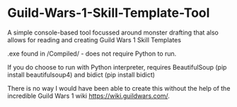 # Guild-Wars-1-Skill-Template-Tool
A simple console-based tool focussed around monster drafting that also allows for reading and creating Guild Wars 1 Skill Templates

.exe found in /Compiled/ - does not require Python to run.

If you do choose to run with Python interpreter, requires BeautifulSoup (pip install beautifulsoup4) and bidict (pip install bidict)

There is no way I would have been able to create this without the help of the incredible Guild Wars 1 wiki https://wiki.guildwars.com/.
